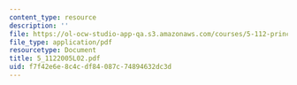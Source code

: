 ```yaml
---
content_type: resource
description: ''
file: https://ol-ocw-studio-app-qa.s3.amazonaws.com/courses/5-112-principles-of-chemical-science-fall-2005/f7f42e6e8c4cdf84087c74894632dc3d_5_1122005L02.pdf
file_type: application/pdf
resourcetype: Document
title: 5_1122005L02.pdf
uid: f7f42e6e-8c4c-df84-087c-74894632dc3d
---
```

